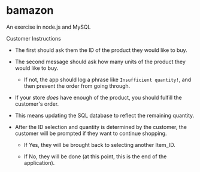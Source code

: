 # bamazon
An exercise in node.js and MySQL

Customer Instructions
* The first should ask them the ID of the product they would like to buy.
* The second message should ask how many units of the product they would like to buy.
   * If not, the app should log a phrase like `Insufficient quantity!`, and then prevent the order from going through.

* If your store _does_ have enough of the product, you should fulfill the customer's order.
* This means updating the SQL database to reflect the remaining quantity.


* After the ID selection and quantity is determined by the customer, the customer will be prompted if they want to continue shopping.
    * If Yes, they will be brought back to selecting another Item_ID.
    
    * If No, they will be done (at this point, this is the end of the application).



   

  
